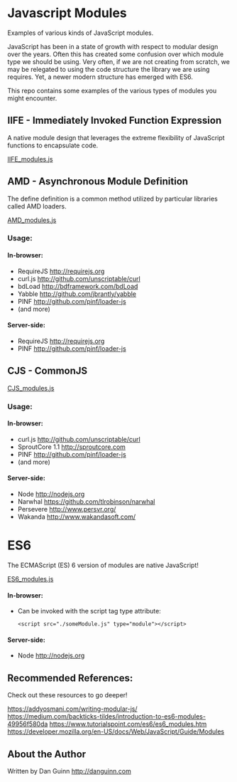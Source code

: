 # Javascript Modules
Examples of various kinds of JavaScript modules.

JavaScript has been in a state of growth with respect to modular design over the years.
Often this has created some confusion over which module type we should be using.
Very often, if we are not creating from scratch, we may be relegated to using the code structure the library we are using requires.
Yet, a newer modern structure has emerged with ES6.

This repo contains some examples of the various types of modules you might encounter.

## IIFE - Immediately Invoked Function Expression  

A native module design that leverages the extreme flexibility of JavaScript functions to encapsulate code.

[IIFE_modules.js](IIFE_modules.js)

## AMD - Asynchronous Module Definition

The define definition is a common method utilized by particular libraries called AMD loaders.

[AMD_modules.js](AMD_modules.js)

### Usage:

#### In-browser:
- RequireJS http://requirejs.org
- curl.js http://github.com/unscriptable/curl
- bdLoad http://bdframework.com/bdLoad
- Yabble http://github.com/jbrantly/yabble
- PINF http://github.com/pinf/loader-js
- (and more)
#### Server-side:
-  RequireJS http://requirejs.org
-  PINF http://github.com/pinf/loader-js

## CJS - CommonJS

[CJS_modules.js](CJS_modules.js)

### Usage:

#### In-browser:
- curl.js http://github.com/unscriptable/curl
- SproutCore 1.1 http://sproutcore.com
- PINF http://github.com/pinf/loader-js
- (and more)
#### Server-side:
- Node http://nodejs.org
- Narwhal https://github.com/tlrobinson/narwhal
- Persevere http://www.persvr.org/
- Wakanda http://www.wakandasoft.com/


# ES6

The ECMAScript (ES) 6 version of modules are native JavaScript!

[ES6_modules.js](ES6_modules.js)

#### In-browser:
- Can be invoked with the script tag type attribute:

  ```
  <script src="./someModule.js" type="module"></script>
  ```


#### Server-side:
- Node http://nodejs.org

## Recommended References:
Check out these resources to go deeper!

https://addyosmani.com/writing-modular-js/
https://medium.com/backticks-tildes/introduction-to-es6-modules-49956f580da
https://www.tutorialspoint.com/es6/es6_modules.htm
https://developer.mozilla.org/en-US/docs/Web/JavaScript/Guide/Modules

## About the Author
Written by Dan Guinn
http://danguinn.com
